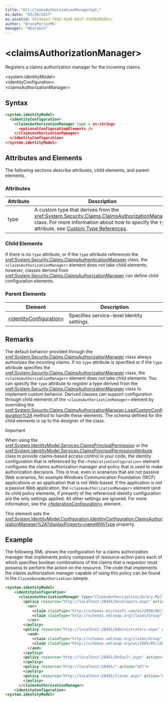 ```yaml
---
title: "&lt;claimsAuthorizationManager&gt;"
ms.date: "03/30/2017"
ms.assetid: 9354eee3-f692-4ad6-8427-3169686b8bcc
author: "BrucePerlerMS"
manager: "mbaldwin"
---
```

# &lt;claimsAuthorizationManager&gt;
Registers a claims authorization manager for the incoming claims.  

 \<system.identityModel>  
\<identityConfiguration>  
\<claimsAuthorizationManager>  

## Syntax  

```xml  
<system.identityModel>  
  <identityConfiguration>  
    <claimsAuthorizationManager type = xs:string>  
      <optionalConfigurationElements />  
    </claimsAuthorizationManager>  
  </identityConfiguration>  
</system.identityModel>  
```  

## Attributes and Elements  
 The following sections describe attributes, child elements, and parent elements.  

### Attributes  


|Attribute|Description|  
|---------------|-----------------|  
|type|A custom type that derives from the <xref:System.Security.Claims.ClaimsAuthorizationManager> class. For more information about how to specify the `type` attribute, see [Custom Type References](../../../../../docs/framework/configure-apps/file-schema/windows-workflow-foundation/index.md).|  

### Child Elements  
 If there is no `type` attribute, or if the `type` attribute references the <xref:System.Security.Claims.ClaimsAuthenticationManager> class, the `<claimsAuthorizationManager>` element does not take child elements; however, classes derived from <xref:System.Security.Claims.ClaimsAuthorizationManager> can define child configuration elements.  

### Parent Elements  


|Element|Description|  
|-------------|-----------------|  
|[\<identityConfiguration>](../../../../../docs/framework/configure-apps/file-schema/windows-identity-foundation/identityconfiguration.md)|Specifies service-level identity settings.|  

## Remarks  
 The default behavior provided through the <xref:System.Security.Claims.ClaimsAuthorizationManager> class always authorizes the incoming claims. If no `type` attribute is specified or if the `type` attribute specifies the <xref:System.Security.Claims.ClaimsAuthorizationManager> class, the `<claimsAuthorizationManager>` element does not take child elements. You can specify the `type` attribute to register a type derived from the <xref:System.Security.Claims.ClaimsAuthorizationManager> class to implement custom behavior. Derived classes can support configuration through child elements of the `<claimsAuthorizationManager>` element by overriding the <xref:System.Security.Claims.ClaimsAuthorizationManager.LoadCustomConfiguration%2A> method to handle these elements. The schema defined for the child elements is up to the designer of the class.  

> [!IMPORTANT]
>  When using the <xref:System.IdentityModel.Services.ClaimsPrincipalPermission> or the <xref:System.IdentityModel.Services.ClaimsPrincipalPermissionAttribute> class to provide claims-based access control in your code, the identity configuration that is referenced by the `<federationConfiguration>` element configures the claims authorization manager and policy that is used to make authorization decisions. This is true, even in scenarios that are not passive Web scenarios, for example Windows Communication Foundation (WCF) applications or an application that is not Web-based. If the application is not a passive Web application, the `<claimsAuthorizationManager>` element (and its child policy elements, if present) of the referenced identity configuration are the only settings applied. All other settings are ignored. For more information, see the [\<federationConfiguration>](../../../../../docs/framework/configure-apps/file-schema/windows-identity-foundation/federationconfiguration.md) element.  

 This element sets the <xref:System.IdentityModel.Configuration.IdentityConfiguration.ClaimsAuthorizationManager%2A?displayProperty=nameWithType> property.  

## Example  
 The following XML shows the configuration for a claims authorization manager that implements policy composed of resource-action pairs each of which specifies boolean combinations of the claims that a requestor must possess to perform the action on the resource. The code that implements the claims authorization manager capable of using this policy can be found in the `ClaimsBasedAuthorization` sample.  

```xml  
<system.identityModel>  
    <identityConfiguration>  
      <claimsAuthorizationManager type="ClaimsAuthorizationLibrary.MyClaimsAuthorizationManager, ClaimsAuthorizationLibrary">  
        <policy resource="http://localhost:28491/Developers.aspx" action="GET">  
          <or>  
            <claim claimType="http://schemas.microsoft.com/ws/2008/06/identity/claims/role" claimValue="developer" />  
            <claim claimType="http://schemas.xmlsoap.org/claims/Group" claimValue="Administrator" />  
          </or>  
        </policy>  
        <policy resource="http://localhost:28491/Administrators.aspx" action="GET">  
          <and>  
            <claim claimType="http://schemas.xmlsoap.org/claims/Group" claimValue="Administrator" />  
            <claim claimType="http://schemas.xmlsoap.org/ws/2005/05/identity/claims/country" claimValue="USA" />  
          </and>  
        </policy>  
        <policy resource="http://localhost:28491/Default.aspx" action="GET">  
        </policy>  
        <policy resource="http://localhost:28491/" action="GET">  
        </policy>  
        <policy resource="http://localhost:28491/Claims.aspx" action="GET">  
        </policy>  
      </claimsAuthorizationManager>  
    <identityConfiguration>  
<system.identityModel>  
```
